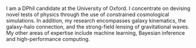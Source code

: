 I am a DPhil candidate at the University of Oxford. I concentrate on devising novel tests of physics through the use of constrained cosmological simulations. In addition, my research encompasses galaxy kinematics, the galaxy-halo connection, and the strong-field lensing of gravitational waves. My other areas of expertise include machine learning, Bayesian inference and high-performance computing.

<!--
**Richard-Sti/Richard-sti** is a ✨ _special_ ✨ repository because its `README.md` (this file) appears on your GitHub profile.

Here are some ideas to get you started:

- 🔭 I’m currently working on ...
- 🌱 I’m currently learning ...
- 👯 I’m looking to collaborate on ...
- 🤔 I’m looking for help with ...
- 💬 Ask me about ...
- 📫 How to reach me: ...
- 😄 Pronouns: ...
- ⚡ Fun fact: ...
-->
